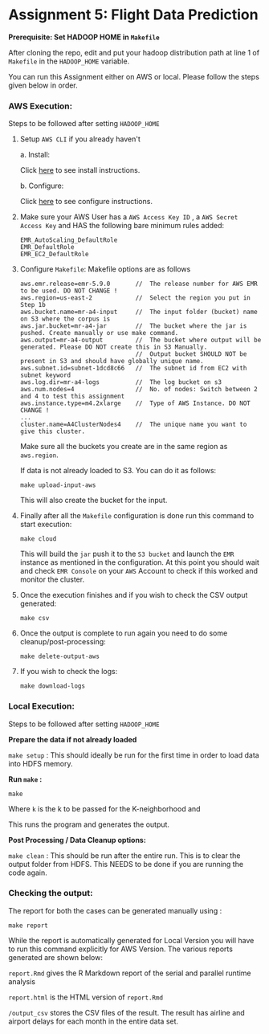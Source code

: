 # Assignment 5: Flight Data Prediction

**Prerequisite: Set HADOOP HOME in `Makefile`**

After cloning the repo, edit and put your hadoop distribution path at line 1 of `Makefile` in the `HADOOP_HOME` variable. 

You can run this Assignment either on AWS or local. Please follow the steps given below in order.

### AWS Execution:

Steps to be followed after setting `HADOOP_HOME`

1. Setup `AWS CLI` if you already haven't

    a.  Install:
    
    Click [here](http://docs.aws.amazon.com/cli/latest/userguide/installing.html) to see install instructions. 

    b.  Configure:
    
    Click [here](http://docs.aws.amazon.com/cli/latest/userguide/cli-chap-getting-started.html) to see configure instructions.
    
2. Make sure your AWS User has a `AWS Access Key ID` , a `AWS Secret Access Key` and HAS the following bare minimum rules added:
    ```
    EMR_AutoScaling_DefaultRole
    EMR_DefaultRole
    EMR_EC2_DefaultRole
    ```

3. Configure `Makefile`: Makefile options are as follows

    ```
    aws.emr.release=emr-5.9.0       //  The release number for AWS EMR to be used. DO NOT CHANGE !
    aws.region=us-east-2            //  Select the region you put in Step 1b
    aws.bucket.name=mr-a4-input     //  The input folder (bucket) name on S3 where the corpus is
    aws.jar.bucket=mr-a4-jar        //  The bucket where the jar is pushed. Create manually or use make command.
    aws.output=mr-a4-output         //  The bucket where output will be generated. Please DO NOT create this in S3 Manually.
                                    //  Output bucket SHOULD NOT be present in S3 and should have globally unique name.
    aws.subnet.id=subnet-1dcd8c66   //  The subnet id from EC2 with subnet keyword
    aws.log.dir=mr-a4-logs          //  The log bucket on s3
    aws.num.nodes=4                 //  No. of nodes: Switch between 2 and 4 to test this assignment
    aws.instance.type=m4.2xlarge    //  Type of AWS Instance. DO NOT CHANGE !
    ...
    cluster.name=A4ClusterNodes4    //  The unique name you want to give this cluster.
    ```
    Make sure all the buckets you create are in the same region as `aws.region`.
    
    If data is not already loaded to S3. You can do it as follows:
    
    `make upload-input-aws`
    
    This will also create the bucket for the input.

4. Finally after all the `Makefile` configuration is done run this command to start execution:

    `make cloud`

    This will build the `jar` push it to the `S3 bucket` and launch the `EMR` instance as mentioned in the configuration.
    At this point you should wait and check `EMR Console` on your `AWS` Account to check if this worked and monitor the cluster.

5. Once the execution finishes and if you wish to check the CSV output generated:

    `make csv`

6. Once the output is complete to run again you need to do some cleanup/post-processing:

    `make delete-output-aws`

7. If you wish to check the logs:

    `make download-logs`
    
### Local Execution:

Steps to be followed after setting `HADOOP_HOME`


**Prepare the data if not already loaded**

`make setup` : This should ideally be run for the first time in order to load data into HDFS memory.

**Run `make` :**

```make ```

Where `k` is the k to be passed for the K-neighborhood and

This runs the program and generates the output.

**Post Processing / Data Cleanup options:**

`make clean` : This should be run after the entire run. This is to clear the output folder from HDFS. This NEEDS to be 
done if you are running the code again.


### Checking the output:

The report for both the cases can be generated manually using :

`make report`

While the report is automatically generated for Local Version you will have to run this command explicitly for AWS Version.
The various reports generated are shown below:

`report.Rmd` gives the R Markdown report of the serial and parallel runtime analysis

`report.html` is the HTML version of `report.Rmd`

`/output_csv` stores the CSV files of the result. The result has airline and airport delays for each month in the entire data set.

